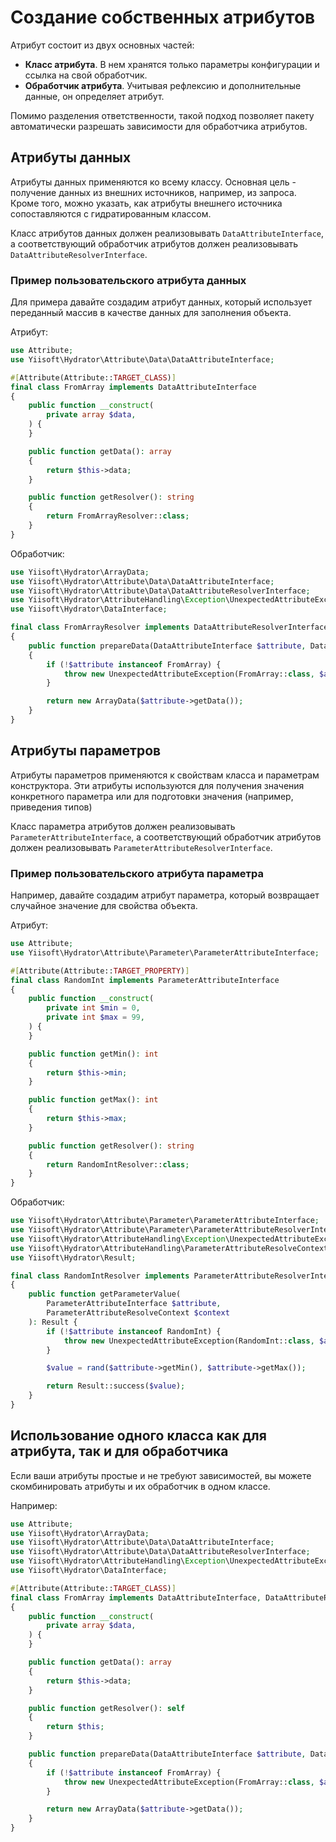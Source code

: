 # Создание собственных атрибутов

Атрибут состоит из двух основных частей:

- **Класс атрибута**. В нем хранятся только параметры конфигурации и ссылка на свой обработчик.
- **Обработчик атрибута**. Учитывая рефлексию и дополнительные данные, он определяет атрибут.

Помимо разделения ответственности, такой подход позволяет пакету автоматически разрешать зависимости для обработчика атрибутов.

## Атрибуты данных

Атрибуты данных применяются ко всему классу. Основная цель - получение данных из внешних источников, например, из запроса.
Кроме того, можно указать, как атрибуты внешнего источника сопоставляются с гидратированным классом.

Класс атрибутов данных должен реализовывать `DataAttributeInterface`, а соответствующий обработчик атрибутов должен реализовывать `DataAttributeResolverInterface`.

### Пример пользовательского атрибута данных

Для примера давайте создадим атрибут данных, который использует переданный массив в качестве данных для заполнения объекта.

Атрибут:

```php
use Attribute;
use Yiisoft\Hydrator\Attribute\Data\DataAttributeInterface;

#[Attribute(Attribute::TARGET_CLASS)]
final class FromArray implements DataAttributeInterface
{
    public function __construct(
        private array $data,
    ) {
    }

    public function getData(): array
    {
        return $this->data;
    }

    public function getResolver(): string
    {
        return FromArrayResolver::class;
    }
}
```

Обработчик:

```php
use Yiisoft\Hydrator\ArrayData;
use Yiisoft\Hydrator\Attribute\Data\DataAttributeInterface;
use Yiisoft\Hydrator\Attribute\Data\DataAttributeResolverInterface;
use Yiisoft\Hydrator\AttributeHandling\Exception\UnexpectedAttributeException;
use Yiisoft\Hydrator\DataInterface;

final class FromArrayResolver implements DataAttributeResolverInterface
{
    public function prepareData(DataAttributeInterface $attribute, DataInterface $data): DataInterface
    {
        if (!$attribute instanceof FromArray) {
            throw new UnexpectedAttributeException(FromArray::class, $attribute);
        }

        return new ArrayData($attribute->getData());
    }
}
```

## Атрибуты параметров

Атрибуты параметров применяются к свойствам класса и параметрам конструктора. Эти атрибуты используются для получения значения конкретного параметра или для подготовки значения (например, приведения типов)

Класс параметра атрибутов должен реализовывать `ParameterAttributeInterface`, а соответствующий обработчик атрибутов должен реализовывать `ParameterAttributeResolverInterface`.

### Пример пользовательского атрибута параметра

Например, давайте создадим атрибут параметра, который возвращает случайное значение для свойства объекта.

Атрибут:

```php
use Attribute;
use Yiisoft\Hydrator\Attribute\Parameter\ParameterAttributeInterface;

#[Attribute(Attribute::TARGET_PROPERTY)]
final class RandomInt implements ParameterAttributeInterface
{
    public function __construct(
        private int $min = 0,
        private int $max = 99,
    ) {
    }

    public function getMin(): int
    {
        return $this->min;
    }

    public function getMax(): int
    {
        return $this->max;
    }

    public function getResolver(): string
    {
        return RandomIntResolver::class;
    }
}
```

Обработчик:

```php
use Yiisoft\Hydrator\Attribute\Parameter\ParameterAttributeInterface;
use Yiisoft\Hydrator\Attribute\Parameter\ParameterAttributeResolverInterface;
use Yiisoft\Hydrator\AttributeHandling\Exception\UnexpectedAttributeException;
use Yiisoft\Hydrator\AttributeHandling\ParameterAttributeResolveContext;
use Yiisoft\Hydrator\Result;

final class RandomIntResolver implements ParameterAttributeResolverInterface
{
    public function getParameterValue(
        ParameterAttributeInterface $attribute,
        ParameterAttributeResolveContext $context
    ): Result {
        if (!$attribute instanceof RandomInt) {
            throw new UnexpectedAttributeException(RandomInt::class, $attribute);
        }

        $value = rand($attribute->getMin(), $attribute->getMax());

        return Result::success($value);
    }
}
```

## Использование одного класса как для атрибута, так и для обработчика

Если ваши атрибуты простые и не требуют зависимостей, вы можете скомбинировать атрибуты и их обработчик в одном классе.

Например:

```php
use Attribute;
use Yiisoft\Hydrator\ArrayData;
use Yiisoft\Hydrator\Attribute\Data\DataAttributeInterface;
use Yiisoft\Hydrator\Attribute\Data\DataAttributeResolverInterface;
use Yiisoft\Hydrator\AttributeHandling\Exception\UnexpectedAttributeException;
use Yiisoft\Hydrator\DataInterface;

#[Attribute(Attribute::TARGET_CLASS)]
final class FromArray implements DataAttributeInterface, DataAttributeResolverInterface
{
    public function __construct(
        private array $data,
    ) {
    }

    public function getData(): array
    {
        return $this->data;
    }

    public function getResolver(): self
    {
        return $this;
    }

    public function prepareData(DataAttributeInterface $attribute, DataInterface $data): DataInterface
    {
        if (!$attribute instanceof FromArray) {
            throw new UnexpectedAttributeException(FromArray::class, $attribute);
        }

        return new ArrayData($attribute->getData());
    }
}
```
